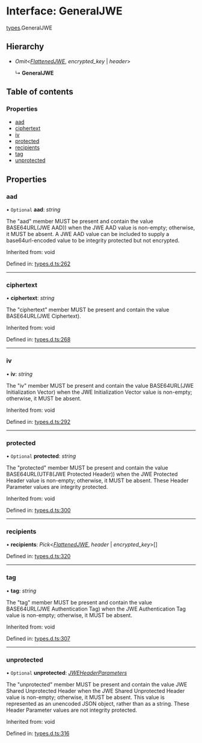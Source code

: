 # Interface: GeneralJWE

[types](../modules/types.md).GeneralJWE

## Hierarchy

* *Omit*<[*FlattenedJWE*](types.flattenedjwe.md), *encrypted_key* \| *header*\>

  ↳ **GeneralJWE**

## Table of contents

### Properties

- [aad](types.generaljwe.md#aad)
- [ciphertext](types.generaljwe.md#ciphertext)
- [iv](types.generaljwe.md#iv)
- [protected](types.generaljwe.md#protected)
- [recipients](types.generaljwe.md#recipients)
- [tag](types.generaljwe.md#tag)
- [unprotected](types.generaljwe.md#unprotected)

## Properties

### aad

• `Optional` **aad**: *string*

The "aad" member MUST be present and contain the value
BASE64URL(JWE AAD)) when the JWE AAD value is non-empty;
otherwise, it MUST be absent.  A JWE AAD value can be included to
supply a base64url-encoded value to be integrity protected but not
encrypted.

Inherited from: void

Defined in: [types.d.ts:262](https://github.com/panva/jose/blob/v3.11.0/src/types.d.ts#L262)

___

### ciphertext

• **ciphertext**: *string*

The "ciphertext" member MUST be present and contain the value
BASE64URL(JWE Ciphertext).

Inherited from: void

Defined in: [types.d.ts:268](https://github.com/panva/jose/blob/v3.11.0/src/types.d.ts#L268)

___

### iv

• **iv**: *string*

The "iv" member MUST be present and contain the value
BASE64URL(JWE Initialization Vector) when the JWE Initialization
Vector value is non-empty; otherwise, it MUST be absent.

Inherited from: void

Defined in: [types.d.ts:292](https://github.com/panva/jose/blob/v3.11.0/src/types.d.ts#L292)

___

### protected

• `Optional` **protected**: *string*

The "protected" member MUST be present and contain the value
BASE64URL(UTF8(JWE Protected Header)) when the JWE Protected
Header value is non-empty; otherwise, it MUST be absent.  These
Header Parameter values are integrity protected.

Inherited from: void

Defined in: [types.d.ts:300](https://github.com/panva/jose/blob/v3.11.0/src/types.d.ts#L300)

___

### recipients

• **recipients**: *Pick*<[*FlattenedJWE*](types.flattenedjwe.md), *header* \| *encrypted_key*\>[]

Defined in: [types.d.ts:320](https://github.com/panva/jose/blob/v3.11.0/src/types.d.ts#L320)

___

### tag

• **tag**: *string*

The "tag" member MUST be present and contain the value
BASE64URL(JWE Authentication Tag) when the JWE Authentication Tag
value is non-empty; otherwise, it MUST be absent.

Inherited from: void

Defined in: [types.d.ts:307](https://github.com/panva/jose/blob/v3.11.0/src/types.d.ts#L307)

___

### unprotected

• `Optional` **unprotected**: [*JWEHeaderParameters*](types.jweheaderparameters.md)

The "unprotected" member MUST be present and contain the value JWE
Shared Unprotected Header when the JWE Shared Unprotected Header
value is non-empty; otherwise, it MUST be absent.  This value is
represented as an unencoded JSON object, rather than as a string.
These Header Parameter values are not integrity protected.

Inherited from: void

Defined in: [types.d.ts:316](https://github.com/panva/jose/blob/v3.11.0/src/types.d.ts#L316)
